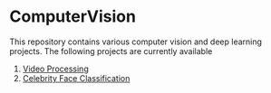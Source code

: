 # ComputerVision
This repository contains various computer vision and deep learning projects. The following projects are currently available
1) [Video Processing](VideoProcessing/README.md)
2) [Celebrity Face Classification](CelebrityFaceClassification/README.md)
